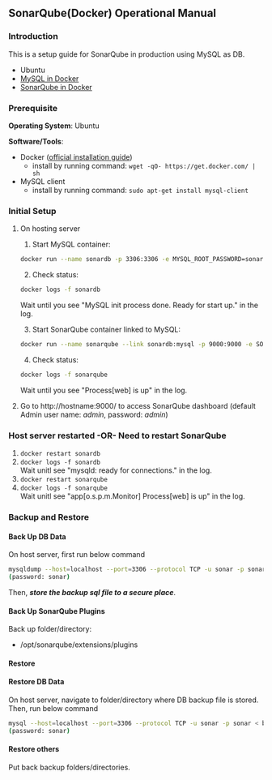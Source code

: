 ## SonarQube(Docker) Operational Manual ##

### Introduction
This is a setup guide for SonarQube in production using MySQL as DB.

 - Ubuntu
 - [MySQL in Docker](https://registry.hub.docker.com/_/mysql/)
 - [SonarQube in Docker](https://registry.hub.docker.com/_/sonarqube/)
 
### Prerequisite
**Operating System**: Ubuntu

**Software/Tools**:

 - Docker ([official installation guide](https://docs.docker.com/installation/))
     - install by running command: `wget -qO- https://get.docker.com/ | sh`
 - MySQL client
     - install by running command: `sudo apt-get install mysql-client`
 
### Initial Setup
 1. On hosting server
     1. Start MySQL container:
     ```sh
     docker run --name sonardb -p 3306:3306 -e MYSQL_ROOT_PASSWORD=sonar -e MYSQL_DATABASE=sonar -e MYSQL_USER=sonar -e MYSQL_PASSWORD=sonar -d mysql:5.6
     ```
     
     2. Check status:
     ```sh
     docker logs -f sonardb
     ```
     Wait until you see "MySQL init process done. Ready for start up." in the log.
     
     3. Start SonarQube container linked to MySQL:
     ```sh
     docker run --name sonarqube --link sonardb:mysql -p 9000:9000 -e SONARQUBE_JDBC_USERNAME=sonar -e SONARQUBE_JDBC_PASSWORD=sonar -e SONARQUBE_JDBC_URL="jdbc:mysql://mysql:3306/sonar?useUnicode=true&characterEncoding=utf8&rewriteBatchedStatements=true&useConfigs=maxPerformance" -v opt/sonarqube/extensions/plugins:/opt/sonarqube/extensions/plugins -d sonarqube:5.1.1
     ```
     
     4.  Check status:
     ```sh
     docker logs -f sonarqube
     ```
     Wait until you see "Process[web] is up" in the log.
     
 
 2. Go to http://hostname:9000/ to access SonarQube dashboard (default Admin user name: *admin*, password: *admin*)

### Host server restarted -OR-  Need to restart SonarQube
1. `docker restart sonardb`
2. `docker logs -f sonardb`<br/>Wait unitl see "mysqld: ready for connections." in the log.
2. `docker restart sonarqube`
3. `docker logs -f sonarqube`<br/>Wait unitl see "app[o.s.p.m.Monitor] Process[web] is up" in the log.

### Backup and Restore
#### Back Up DB Data
On host server, first run below command
```sh
mysqldump --host=localhost --port=3306 --protocol TCP -u sonar -p sonar --single-transaction --databases sonar > sonardb_backup-<date>.sql
(password: sonar)
```

Then, ***store the backup sql file to a secure place***.

#### Back Up SonarQube Plugins
Back up folder/directory:

 - /opt/sonarqube/extensions/plugins

#### Restore
#### Restore DB Data
On host server, navigate to folder/directory where DB backup file is stored.
Then, run below command
```sh
mysql --host=localhost --port=3306 --protocol TCP -u sonar -p sonar < backup_file.sql
(password: sonar)
```
   
#### Restore others
Put back backup folders/directories.
